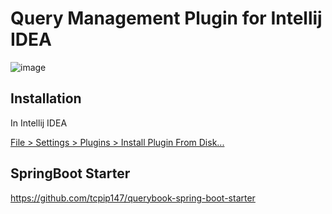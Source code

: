 # Query Management Plugin for Intellij IDEA

![image](https://github.com/tcpip147/querybook/assets/47373333/8cf12050-000c-4df8-ad6f-c62a48b8fa32)

## Installation

In Intellij IDEA

[File > Settings > Plugins > Install Plugin From Disk...](https://www.jetbrains.com/help/idea/managing-plugins.html#install_plugin_from_disk)

## SpringBoot Starter

https://github.com/tcpip147/querybook-spring-boot-starter
